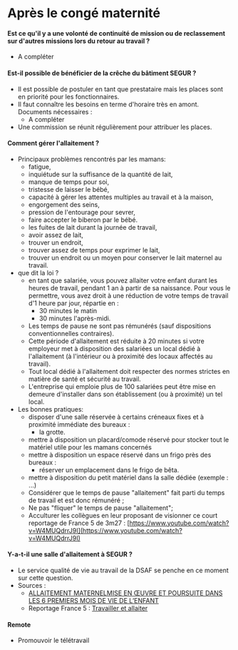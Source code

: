 # Après le congé maternité

#### Est ce qu'il y a une volonté de continuité de mission ou de reclassement sur d'autres missions lors du retour au travail ?

* A compléter

#### Est-il possible de bénéficier de la crêche du bâtiment SEGUR ?

* Il est possible de postuler en tant que prestataire mais les places sont en priorité pour les fonctionnaires.
* Il faut connaître les besoins en terme d'horaire très en amont. Documents nécessaires :
  * A compléter
* Une commission se réunit régulièrement pour attribuer les places.

#### Comment gérer l'allaitement ?

* Principaux problèmes rencontrés par les mamans:
  * fatigue,
  * inquiétude sur la suffisance de la quantité de lait,
  * manque de temps pour soi,
  * tristesse de laisser le bébé,
  * capacité à gérer les attentes multiples au travail et à la maison,
  * engorgement des seins,
  * pression de l'entourage pour sevrer,
  * faire accepter le biberon par le bébé.
  * les fuites de lait durant la journée de travail,
  * avoir assez de lait,
  * trouver un endroit,
  * trouver assez de temps pour exprimer le lait,
  * trouver un endroit ou un moyen pour conserver le lait maternel au travail.
* que dit la loi ?
  * en tant que salariée, vous pouvez allaiter votre enfant durant les heures de travail, pendant 1 an à partir de sa naissance. Pour vous le permettre, vous avez droit à une réduction de votre temps de travail d'1 heure par jour, répartie en :
    * 30 minutes le matin
    * 30 minutes l'après-midi.
  * Les temps de pause ne sont pas rémunérés (sauf dispositions conventionnelles contraires).
  * Cette période d'allaitement est réduite à 20 minutes si votre employeur met à disposition des salariées un local dédié à l'allaitement (à l'intérieur ou à proximité des locaux affectés au travail).
  * Tout local dédié à l'allaitement doit respecter des normes strictes en matière de santé et sécurité au travail.
  * L'entreprise qui emploie plus de 100 salariées peut être mise en demeure d'installer dans son établissement (ou à proximité) un tel local.
* Les bonnes pratiques:
  * disposer d'une salle réservée à certains créneaux fixes et à proximité immédiate des bureaux :
    * la grotte.
  * mettre à disposition un placard/comode réservé pour stocker tout le matériel utile pour les mamans concernés
  * mettre à disposition un espace réservé dans un frigo près des bureaux :
    * réserver un emplacement dans le frigo de bêta.
  * mettre à disposition du petit matériel dans la salle dédiée (exemple : ...)
  * Considérer que le temps de pause "allaitement" fait parti du temps de travail et est donc rémunéré ;
  * Ne pas "fliquer" le temps de pause "allaitement";
  * Acculturer les collègues en leur proposant de visionner ce court reportage de France 5 de 3m27 : [https://www.youtube.com/watch?v=W4MUQdrrJ9I](https://www.youtube.com/watch?v=W4MUQdrrJ9I)

#### Y-a-t-il une salle d'allaitement à SEGUR ?

* Le service qualité de vie au travail de la DSAF se penche en ce moment sur cette question.
* Sources :
  * [ALLAITEMENT MATERNELMISE EN ŒUVRE ET POURSUITE DANS LES 6 PREMIERS MOIS DE VIE DE L’ENFANT](https://www.has-sante.fr/upload/docs/application/pdf/Allaitement\_rap.pdf)
  * Reportage France 5 : [Travailler et allaiter](https://www.youtube.com/watch?v=W4MUQdrrJ9I)

#### Remote

* Promouvoir le télétravail
